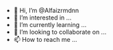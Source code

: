 - 👋 Hi, I’m @Alfaizrmdnn
- 👀 I’m interested in ...
- 🌱 I’m currently learning ...
- 💞️ I’m looking to collaborate on ...
- 📫 How to reach me ...

<!---
Alfaizrmdnn/Alfaizrmdnn is a ✨ special ✨ repository because its `README.md` (this file) appears on your GitHub profile.
You can click the Preview link to take a look at your changes.
--->
